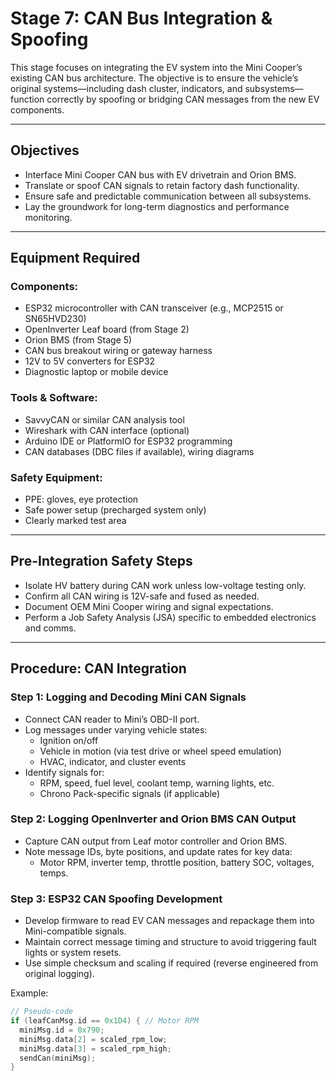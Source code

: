 # Stage 7: CAN Bus Integration & Spoofing

This stage focuses on integrating the EV system into the Mini Cooper’s existing CAN bus architecture. The objective is to ensure the vehicle’s original systems—including dash cluster, indicators, and subsystems—function correctly by spoofing or bridging CAN messages from the new EV components.

---

## Objectives

- Interface Mini Cooper CAN bus with EV drivetrain and Orion BMS.
- Translate or spoof CAN signals to retain factory dash functionality.
- Ensure safe and predictable communication between all subsystems.
- Lay the groundwork for long-term diagnostics and performance monitoring.

---

## Equipment Required

### Components:
- ESP32 microcontroller with CAN transceiver (e.g., MCP2515 or SN65HVD230)
- OpenInverter Leaf board (from Stage 2)
- Orion BMS (from Stage 5)
- CAN bus breakout wiring or gateway harness
- 12V to 5V converters for ESP32
- Diagnostic laptop or mobile device

### Tools & Software:
- SavvyCAN or similar CAN analysis tool
- Wireshark with CAN interface (optional)
- Arduino IDE or PlatformIO for ESP32 programming
- CAN databases (DBC files if available), wiring diagrams

### Safety Equipment:
- PPE: gloves, eye protection
- Safe power setup (precharged system only)
- Clearly marked test area

---

## Pre-Integration Safety Steps

- Isolate HV battery during CAN work unless low-voltage testing only.
- Confirm all CAN wiring is 12V-safe and fused as needed.
- Document OEM Mini Cooper wiring and signal expectations.
- Perform a Job Safety Analysis (JSA) specific to embedded electronics and comms.

---

## Procedure: CAN Integration

### Step 1: Logging and Decoding Mini CAN Signals
- Connect CAN reader to Mini’s OBD-II port.
- Log messages under varying vehicle states:
  - Ignition on/off
  - Vehicle in motion (via test drive or wheel speed emulation)
  - HVAC, indicator, and cluster events
- Identify signals for:
  - RPM, speed, fuel level, coolant temp, warning lights, etc.
  - Chrono Pack-specific signals (if applicable)

### Step 2: Logging OpenInverter and Orion BMS CAN Output
- Capture CAN output from Leaf motor controller and Orion BMS.
- Note message IDs, byte positions, and update rates for key data:
  - Motor RPM, inverter temp, throttle position, battery SOC, voltages, temps.

### Step 3: ESP32 CAN Spoofing Development
- Develop firmware to read EV CAN messages and repackage them into Mini-compatible signals.
- Maintain correct message timing and structure to avoid triggering fault lights or system resets.
- Use simple checksum and scaling if required (reverse engineered from original logging).

Example:
```cpp
// Pseudo-code
if (leafCanMsg.id == 0x1D4) { // Motor RPM
  miniMsg.id = 0x790;
  miniMsg.data[2] = scaled_rpm_low;
  miniMsg.data[3] = scaled_rpm_high;
  sendCan(miniMsg);
}

